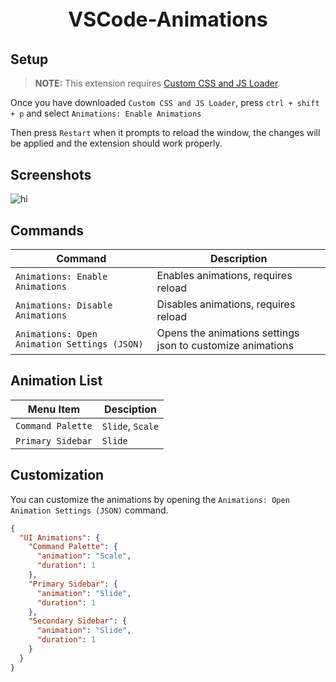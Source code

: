 <p align="center" style="font-weight: bold; font-size: 2rem;">VSCode-Animations</p>

<lr>

## Setup

> **NOTE:** This extension requires [Custom CSS and JS Loader](https://marketplace.visualstudio.com/items?itemName=be5invis.vscode-custom-css).

Once you have downloaded `Custom CSS and JS Loader`, press `ctrl + shift + p` and select `Animations: Enable Animations`

Then press `Restart` when it prompts to reload the window, the changes will be applied and the extension should work properly.

## Screenshots

![hi](https://git)

## Commands

| Command                                      | Description                                                |
| -------------------------------------------- | ---------------------------------------------------------- |
| `Animations: Enable Animations`              | Enables animations, requires reload                        |
| `Animations: Disable Animations`             | Disables animations, requires reload                       |
| `Animations: Open Animation Settings (JSON)` | Opens the animations settings json to customize animations |

## Animation List

| Menu Item         | Desciption       |
| ----------------- | ---------------- |
| `Command Palette` | `Slide`, `Scale` |
| `Primary Sidebar` | `Slide`          |

## Customization

You can customize the animations by opening the `Animations: Open Animation Settings (JSON)` command.

```json
{
  "UI Animations": {
    "Command Palette": {
      "animation": "Scale",
      "duration": 1
    },
    "Primary Sidebar": {
      "animation": "Slide",
      "duration": 1
    },
    "Secondary Sidebar": {
      "animation": "Slide",
      "duration": 1
    }
  }
}
```
